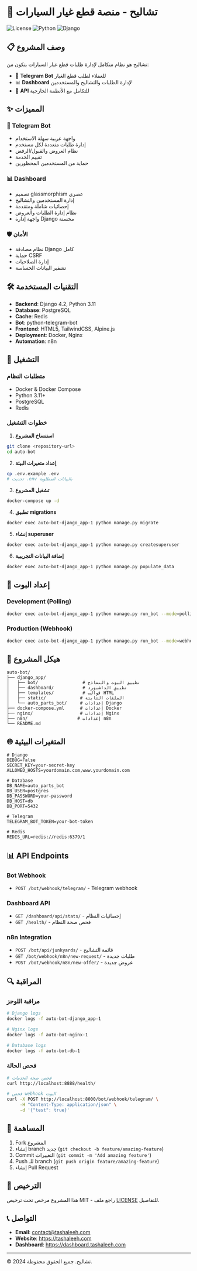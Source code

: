 # 🚗 تشاليح - منصة قطع غيار السيارات

![License](https://img.shields.io/badge/license-MIT-blue.svg)
![Python](https://img.shields.io/badge/python-3.11-blue.svg)
![Django](https://img.shields.io/badge/django-4.2-green.svg)

## 📋 وصف المشروع

تشاليح هو نظام متكامل لإدارة طلبات قطع غيار السيارات يتكون من:

- 🤖 **Telegram Bot** للعملاء لطلب قطع الغيار
- 📊 **Dashboard** لإدارة الطلبات والتشاليح والمستخدمين
- 🔄 **API** للتكامل مع الأنظمة الخارجية

## ✨ المميزات

### 🤖 Telegram Bot
- واجهة عربية سهلة الاستخدام
- إدارة طلبات متعددة لكل مستخدم
- نظام العروض والقبول/الرفض
- تقييم الخدمة
- حماية من المستخدمين المحظورين

### 📊 Dashboard
- تصميم glassmorphism عصري
- إدارة المستخدمين والتشاليح
- إحصائيات شاملة ومتقدمة
- نظام إدارة الطلبات والعروض
- واجهة إدارة Django محسنة

### 🛡️ الأمان
- نظام مصادقة Django كامل
- حماية CSRF
- إدارة الصلاحيات
- تشفير البيانات الحساسة

## 🛠️ التقنيات المستخدمة

- **Backend**: Django 4.2, Python 3.11
- **Database**: PostgreSQL
- **Cache**: Redis
- **Bot**: python-telegram-bot
- **Frontend**: HTML5, TailwindCSS, Alpine.js
- **Deployment**: Docker, Nginx
- **Automation**: n8n

## 🚀 التشغيل

### متطلبات النظام
- Docker & Docker Compose
- Python 3.11+
- PostgreSQL
- Redis

### خطوات التشغيل

1. **استنساخ المشروع**
```bash
git clone <repository-url>
cd auto-bot
```

2. **إعداد متغيرات البيئة**
```bash
cp .env.example .env
# تحديث .env بالبيانات المطلوبة
```

3. **تشغيل المشروع**
```bash
docker-compose up -d
```

4. **تطبيق migrations**
```bash
docker exec auto-bot-django_app-1 python manage.py migrate
```

5. **إنشاء superuser**
```bash
docker exec auto-bot-django_app-1 python manage.py createsuperuser
```

6. **إضافة البيانات التجريبية**
```bash
docker exec auto-bot-django_app-1 python manage.py populate_data
```

## 🔧 إعداد البوت

### Development (Polling)
```bash
docker exec auto-bot-django_app-1 python manage.py run_bot --mode=polling
```

### Production (Webhook)
```bash
docker exec auto-bot-django_app-1 python manage.py run_bot --mode=webhook --webhook-url=https://yourdomain.com/bot/webhook/telegram/
```

## 📁 هيكل المشروع

```
auto-bot/
├── django_app/
│   ├── bot/                 # تطبيق البوت والنماذج
│   ├── dashboard/           # تطبيق الداشبورد
│   ├── templates/           # قوالب HTML
│   ├── static/             # الملفات الثابتة
│   └── auto_parts_bot/     # إعدادات Django
├── docker-compose.yml      # إعدادات Docker
├── nginx/                  # إعدادات Nginx
├── n8n/                   # إعدادات n8n
└── README.md
```

## 🌐 المتغيرات البيئية

```env
# Django
DEBUG=False
SECRET_KEY=your-secret-key
ALLOWED_HOSTS=yourdomain.com,www.yourdomain.com

# Database
DB_NAME=auto_parts_bot
DB_USER=postgres
DB_PASSWORD=your-password
DB_HOST=db
DB_PORT=5432

# Telegram
TELEGRAM_BOT_TOKEN=your-bot-token

# Redis
REDIS_URL=redis://redis:6379/1
```

## 📊 API Endpoints

### Bot Webhook
- `POST /bot/webhook/telegram/` - Telegram webhook

### Dashboard API
- `GET /dashboard/api/stats/` - إحصائيات النظام
- `GET /health/` - فحص صحة النظام

### n8n Integration
- `POST /bot/api/junkyards/` - قائمة التشاليح
- `GET /bot/webhook/n8n/new-request/` - طلبات جديدة
- `POST /bot/webhook/n8n/new-offer/` - عروض جديدة

## 🔍 المراقبة

### مراقبة اللوجز
```bash
# Django logs
docker logs -f auto-bot-django_app-1

# Nginx logs
docker logs -f auto-bot-nginx-1

# Database logs
docker logs -f auto-bot-db-1
```

### فحص الحالة
```bash
# فحص صحة الخدمات
curl http://localhost:8888/health/

# فحص webhook البوت
curl -X POST http://localhost:8000/bot/webhook/telegram/ \
     -H "Content-Type: application/json" \
     -d '{"test": true}'
```

## 🤝 المساهمة

1. Fork المشروع
2. إنشاء branch جديد (`git checkout -b feature/amazing-feature`)
3. Commit التغييرات (`git commit -m 'Add amazing feature'`)
4. Push للـ branch (`git push origin feature/amazing-feature`)
5. إنشاء Pull Request

## 📄 الترخيص

هذا المشروع مرخص تحت ترخيص MIT - راجع ملف [LICENSE](LICENSE) للتفاصيل.

## 📞 التواصل

- **Email**: contact@tashaleeh.com
- **Website**: https://tashaleeh.com
- **Dashboard**: https://dashboard.tashaleeh.com

---

© 2024 تشاليح. جميع الحقوق محفوظة.